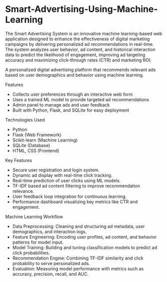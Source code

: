 # Smart-Advertising-Using-Machine-Learning
The Smart Advertising System is an innovative machine learning-based web application designed to enhance the effectiveness of digital marketing campaigns by delivering personalized ad recommendations in real-time. The system analyzes user behavior, ad content, and historical interaction data to predict the likelihood of engagement, improving ad targeting accuracy and maximizing click-through rates (CTR) and marketing ROI.

A personalized digital advertising platform that recommends relevant ads based on user demographics and behavior using machine learning.

Features
- Collects user preferences through an interactive web form
- Uses a trained ML model to provide targeted ad recommendations
- Admin panel to manage ads and user feedback
- Built with Python, Flask, and SQLite for easy deployment

Technologies Used
- Python  
- Flask (Web Framework)  
- Scikit-learn (Machine Learning)  
- SQLite (Database)
- HTML, CSS (Frontend)

Key Features
- Secure user registration and login system.
- Dynamic ad display with real-time click tracking.
- Real-time prediction of user clicks using ML models.
- TF-IDF based ad content filtering to improve recommendation relevance.
- User feedback loop integration for continuous learning.
- Performance dashboard visualizing key metrics like CTR and engagement.

Machine Learning Workflow
- Data Preprocessing: Cleaning and structuring ad metadata, user demographics, and interaction logs.
- Feature Engineering: Encoding user profiles, ad content, and behavior patterns for model input.
- Model Training: Building and tuning classification models to predict ad click probabilities.
- Recommendation Engine: Combining TF-IDF similarity and click probability to serve personalized ads.
- Evaluation: Measuring model performance with metrics such as accuracy, precision, recall, and AUC.
